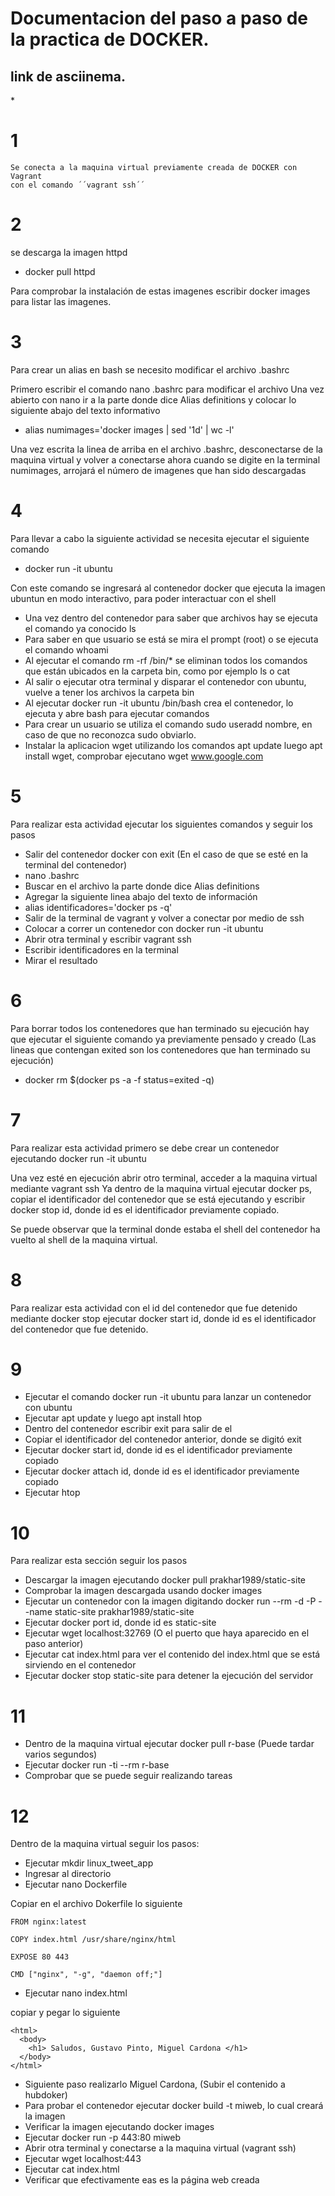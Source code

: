 # Documentacion del paso a paso de la practica de DOCKER.
## link de asciinema.
*[]()
# 1
	Se conecta a la maquina virtual previamente creada de DOCKER con Vagrant
	con el comando ´´vagrant ssh´´

# 2

se descarga la imagen httpd

* docker pull httpd

Para comprobar la instalación de estas imagenes escribir docker images
para listar las imagenes.

# 3
Para crear un alias en bash se necesito modificar el archivo .bashrc

Primero escribir el comando nano .bashrc para modificar el archivo
Una vez abierto con nano ir a la parte donde dice Alias definitions y colocar lo siguiente abajo del texto informativo

* alias numimages='docker images | sed '1d' | wc -l'

Una vez escrita la linea de arriba en el archivo .bashrc, desconectarse de la maquina virtual y volver a conectarse
ahora cuando se digite en la terminal numimages, arrojará el número de imagenes que han sido descargadas

# 4
Para llevar a cabo la siguiente actividad se necesita ejecutar el siguiente comando

* docker run -it ubuntu

Con este comando se ingresará al contenedor docker que ejecuta la imagen ubuntun en modo interactivo,
para poder interactuar con el shell

* Una vez dentro del contenedor para saber que archivos hay se ejecuta el comando ya conocido ls
* Para saber en que usuario se está se mira el prompt (root) o se ejecuta el comando whoami
* Al ejecutar el comando rm -rf /bin/* se eliminan todos los comandos que están ubicados en la carpeta bin, como por ejemplo ls o cat
* Al salir o ejecutar otra terminal y disparar el contenedor con ubuntu, vuelve a tener los archivos la carpeta bin
* Al ejecutar docker run -it ubuntu /bin/bash crea el contenedor, lo ejecuta y abre bash para ejecutar comandos
* Para crear un usuario se utiliza el comando sudo useradd nombre, en caso de que no reconozca sudo obviarlo.
* Instalar la aplicacion wget utilizando los comandos apt update luego apt install wget, comprobar ejecutano wget www.google.com


# 5
Para realizar esta actividad ejecutar los siguientes comandos y seguir los pasos

* Salir del contenedor docker con exit (En el caso de que se esté en la terminal del contenedor)
* nano .bashrc
* Buscar en el archivo la parte donde dice Alias definitions
* Agregar la siguiente linea abajo del texto de información
* alias identificadores='docker ps -q'
* Salir de la terminal de vagrant y volver a conectar por medio de ssh
* Colocar a correr un contenedor con docker run -it ubuntu
* Abrir otra terminal y escribir vagrant ssh
* Escribir identificadores en la terminal
* Mirar el resultado


# 6
Para borrar todos los contenedores que han terminado su ejecución hay que ejecutar el siguiente
comando ya previamente pensado y creado (Las lineas que contengan exited son los contenedores que han terminado su ejecución)

* docker rm $(docker ps -a -f status=exited -q)

# 7
Para realizar esta actividad primero se debe crear un contenedor ejecutando docker run -it ubuntu

Una vez esté en ejecución abrir otro terminal, acceder a la maquina virtual mediante vagrant ssh
Ya dentro de la maquina virtual ejecutar docker ps, copiar el identificador del contenedor que se está ejecutando
y escribir docker stop id, donde id es el identificador previamente copiado.

Se puede observar que la terminal donde estaba el shell del contenedor ha vuelto al shell de la maquina virtual.

# 8
Para realizar esta actividad con el id del contenedor que fue detenido mediante docker stop
ejecutar docker start id, donde id es el identificador del contenedor que fue detenido.

# 9
* Ejecutar el comando docker run -it ubuntu para lanzar un contenedor con ubuntu
* Ejecutar apt update y luego apt install htop
* Dentro del contenedor escribir exit para salir de el
* Copiar el identificador del contenedor anterior, donde se digitó exit
* Ejecutar docker start id, donde id es el identificador previamente copiado
* Ejecutar docker attach id, donde id es el identificador previamente copiado
* Ejecutar htop

# 10
Para realizar esta sección seguir los pasos

* Descargar la imagen ejecutando docker pull prakhar1989/static-site
* Comprobar la imagen descargada usando docker images
* Ejecutar un contenedor con la imagen digitando docker run --rm -d -P --name static-site prakhar1989/static-site
* Ejecutar docker port id, donde id es static-site
* Ejecutar wget localhost:32769 (O el puerto que haya aparecido en el paso anterior)
* Ejecutar cat index.html para ver el contenido del index.html que se está sirviendo en el contenedor
* Ejecutar docker stop static-site para detener la ejecución del servidor

# 11
* Dentro de la maquina virtual ejecutar docker pull r-base (Puede tardar varios segundos)
* Ejecutar docker run -ti --rm r-base
* Comprobar que se puede seguir realizando tareas

# 12
Dentro de la maquina virtual seguir los pasos:

* Ejecutar mkdir linux_tweet_app
* Ingresar al directorio
* Ejecutar nano Dockerfile

Copiar en el archivo Dokerfile lo siguiente

    FROM nginx:latest

    COPY index.html /usr/share/nginx/html

    EXPOSE 80 443

    CMD ["nginx", "-g", "daemon off;"]

* Ejecutar nano index.html

copiar y pegar lo siguiente

    <html>
      <body>
	    <h1> Saludos, Gustavo Pinto, Miguel Cardona </h1>
      </body>
    </html>


* Siguiente paso realizarlo Miguel Cardona, (Subir el contenido a hubdoker)
* Para probar el contenedor ejecutar docker build -t miweb, lo cual creará la imagen
* Verificar la imagen ejecutando docker images
* Ejecutar docker run -p 443:80 miweb
* Abrir otra terminal y conectarse a la maquina virtual (vagrant ssh)
* Ejecutar wget localhost:443
* Ejecutar cat index.html
* Verificar que efectivamente eas es la página web creada
